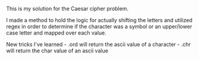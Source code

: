 This is my solution for the Caesar cipher problem.

I made a method to hold the logic for actually shifting the letters and utilized regex in order to determine if the character was a symbol or an upper/lower case letter and mapped over each value. 

New tricks I've learned
    - .ord will return the ascii value of a character
    - .chr will return the char value of an ascii value